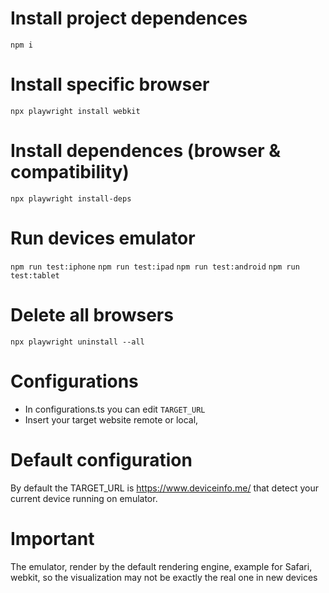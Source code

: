 # Install project dependences
```npm i```

# Install specific browser
```npx playwright install webkit```

# Install dependences (browser & compatibility)
```npx playwright install-deps```

# Run devices emulator
```npm run test:iphone```
```npm run test:ipad```
```npm run test:android```
```npm run test:tablet```

# Delete all browsers
```npx playwright uninstall --all```

# Configurations
- In configurations.ts you can edit ```TARGET_URL```
- Insert your target website remote or local,

# Default configuration
By default the TARGET_URL is https://www.deviceinfo.me/ that detect your current device running on emulator.

# Important
The emulator, render by the default rendering engine, example for Safari, webkit, so the visualization may not be exactly the real one in new devices